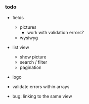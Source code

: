 ### todo

- fields
    - pictures
        - work with validation errors?
    - wysiwyg

- list view
    - show picture
    - search / filter
    - pagination

- logo

- validate errors within arrays

- bug: linking to the same view
